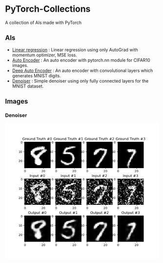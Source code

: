 # PyTorch-Collections

A collection of AIs made with PyTorch

## AIs

- [Linear regression](src/lowlevel.py) : Linear regression using only AutoGrad with momentum optimizer, MSE loss.
- [Auto Encoder](src/autoencoder.py) : An auto encoder with pytorch.nn module for CIFAR10 images.
- [Deep Auto Encoder](src/deep_autoencoder.py) : An auto encoder with convolutional layers which generates MNIST digits.
- [Denoiser](src/denoiser.py) : Simple denoiser using only fully connected layers for the MNIST dataset.

## Images
### Denoiser
![Denoiser](img/denoiser.jpeg "Denoiser")

